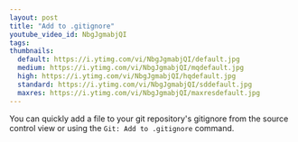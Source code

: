 ```yaml
---
layout: post
title: "Add to .gitignore"
youtube_video_id: NbgJgmabjQI
tags:
thumbnails:
  default: https://i.ytimg.com/vi/NbgJgmabjQI/default.jpg
  medium: https://i.ytimg.com/vi/NbgJgmabjQI/mqdefault.jpg
  high: https://i.ytimg.com/vi/NbgJgmabjQI/hqdefault.jpg
  standard: https://i.ytimg.com/vi/NbgJgmabjQI/sddefault.jpg
  maxres: https://i.ytimg.com/vi/NbgJgmabjQI/maxresdefault.jpg
---
```


You can quickly add a file to your git repository's gitignore from the source control view or using the `Git: Add to .gitignore` command.
